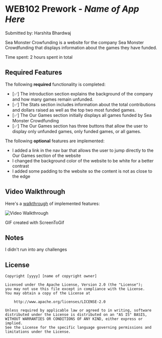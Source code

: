 # WEB102 Prework - *Name of App Here*

Submitted by: Harshita Bhardwaj

Sea Monster Crowfunding is a website for the company Sea Monster Crowdfunding that displays information about the games they have funded.

Time spent: 2 hours spent in total

## Required Features

The following **required** functionality is completed:

* [✅] The introduction section explains the background of the company and how many games remain unfunded.
* [✅] The Stats section includes information about the total contributions and dollars raised as well as the top two most funded games.
* [✅] The Our Games section initially displays all games funded by Sea Monster Crowdfunding
* [✅] The Our Games section has three buttons that allow the user to display only unfunded games, only funded games, or all games.

The following **optional** features are implemented:

* I added a link in the nav bar that allows the user to jump directly to the Our Games section of the website
* I changed the background color of the website to be white for a better contrast
* I added some padding to the website so the content is not as close to the edge

## Video Walkthrough

Here's a <a href="https://imgur.com/uPEwebi">walkthrough</a> of implemented features:

<img src='https://imgur.com/uPEwebi.gif' title='Video Walkthrough' width='' alt='Video Walkthrough' />

<!-- Replace this with whatever GIF tool you used! -->
GIF created with ScreenToGif

## Notes

I didn't run into any challenges

## License

    Copyright [yyyy] [name of copyright owner]

    Licensed under the Apache License, Version 2.0 (the "License");
    you may not use this file except in compliance with the License.
    You may obtain a copy of the License at

        http://www.apache.org/licenses/LICENSE-2.0

    Unless required by applicable law or agreed to in writing, software
    distributed under the License is distributed on an "AS IS" BASIS,
    WITHOUT WARRANTIES OR CONDITIONS OF ANY KIND, either express or implied.
    See the License for the specific language governing permissions and
    limitations under the License.
